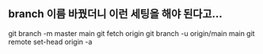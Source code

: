 ## branch 이름 바꿨더니 이런 세팅을 해야 된다고...
git branch -m master main
git fetch origin
git branch -u origin/main main
git remote set-head origin -a
